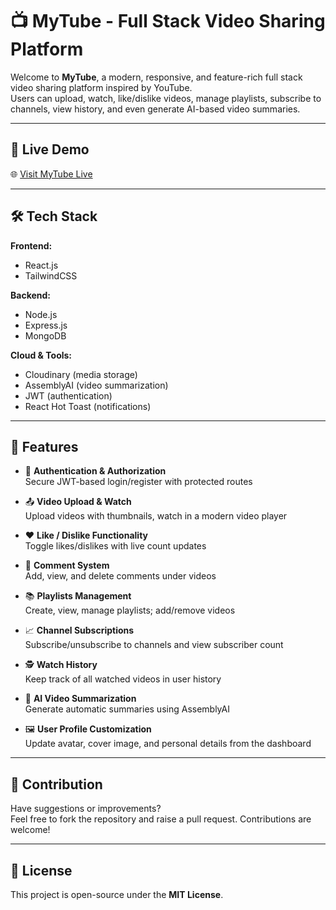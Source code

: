 # 📺 MyTube - Full Stack Video Sharing Platform

Welcome to **MyTube**, a modern, responsive, and feature-rich full stack video sharing platform inspired by YouTube.  
Users can upload, watch, like/dislike videos, manage playlists, subscribe to channels, view history, and even generate AI-based video summaries.

---

## 🔗 Live Demo

🌐 [Visit MyTube Live](https://my-project-dun-seven.vercel.app/)

---

## 🛠️ Tech Stack

**Frontend:**
- React.js
- TailwindCSS

**Backend:**
- Node.js
- Express.js
- MongoDB

**Cloud & Tools:**
- Cloudinary (media storage)
- AssemblyAI (video summarization)
- JWT (authentication)
- React Hot Toast (notifications)

---

## 🧠 Features

- 🔐 **Authentication & Authorization**  
  Secure JWT-based login/register with protected routes

- 📤 **Video Upload & Watch**  
  Upload videos with thumbnails, watch in a modern video player

- ❤️ **Like / Dislike Functionality**  
  Toggle likes/dislikes with live count updates

- 💬 **Comment System**  
  Add, view, and delete comments under videos

- 📚 **Playlists Management**  
  Create, view, manage playlists; add/remove videos

- 📈 **Channel Subscriptions**  
  Subscribe/unsubscribe to channels and view subscriber count

- 🕵️ **Watch History**  
  Keep track of all watched videos in user history

- 🧠 **AI Video Summarization**  
  Generate automatic summaries using AssemblyAI

- 🖼️ **User Profile Customization**  
  Update avatar, cover image, and personal details from the dashboard

---

## 🤝 Contribution

Have suggestions or improvements?  
Feel free to fork the repository and raise a pull request. Contributions are welcome!

---

## 📄 License

This project is open-source under the **MIT License**.

